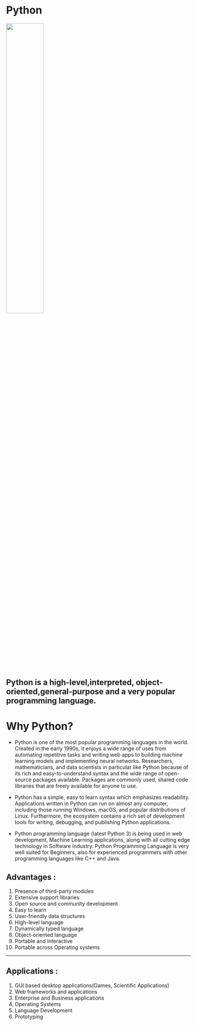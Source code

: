 # Python

<img src="https://miro.medium.com/max/840/1*RJMxLdTHqVBSijKmOO5MAg.jpeg" width="45%">

## Python is a high-level,interpreted, object-oriented,general-purpose and a very popular programming language.

# Why Python?

- Python is one of the most popular programming languages in the world. Created in the early 1990s, it enjoys a wide range of uses from automating repetitive tasks and writing web apps to building machine learning models and implementing neural networks. Researchers, mathematicians, and data scientists in particular like Python because of its rich and easy-to-understand syntax and the wide range of open-source packages available. Packages are commonly used, shared code libraries that are freely available for anyone to use.

- Python has a simple, easy to learn syntax which emphasizes readability. Applications written in Python can run on almost any computer, including those running Windows, macOS, and popular distributions of Linux. Furthermore, the ecosystem contains a rich set of development tools for writing, debugging, and publishing Python applications.

- Python programming language (latest Python 3) is being used in web development, Machine Learning applications, along with all cutting edge technology in Software Industry. Python Programming Language is very well suited for Beginners, also for experienced programmers with other programming languages like C++ and Java.

## Advantages :

1) Presence of third-party modules
2) Extensive support libraries
3) Open source and community development
4) Easy to learn
5) User-friendly data structures
6) High-level language
7) Dynamically typed language
8) Object-oriented language
9) Portable and Interactive
10) Portable across Operating systems

---

## Applications :
1) GUI based desktop applications(Games, Scientific Applications)
2) Web frameworks and applications
3) Enterprise and Business applications
4) Operating Systems
5) Language Development
6) Prototyping
